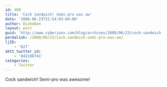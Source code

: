 ```yaml
---
id: 460
title: 'Cock sandwich! Semi-pro was aw'
date: '2008-06-23T21:54:03-04:00'
author: DizkoDan
layout: post
guid: 'http://www.cyberjunx.com/blog/archives/2008/06/23/cock-sandwich-semi-pro-was-aw/'
permalink: /2008/06/23/cock-sandwich-semi-pro-was-aw/
ljID:
    - '627'
aktt_twitter_id:
    - '842106741'
categories:
    - Twitter
---
```


Cock sandwich! Semi-pro was awesome!